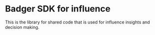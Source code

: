 # Badger SDK for influence

This is the library for shared code that is used for influence insights and decision making.